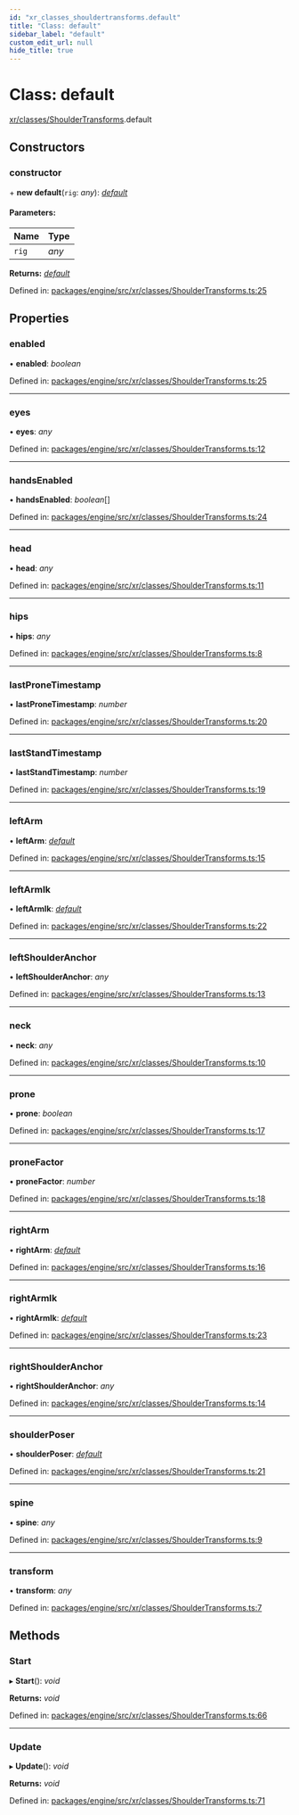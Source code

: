 ```yaml
---
id: "xr_classes_shouldertransforms.default"
title: "Class: default"
sidebar_label: "default"
custom_edit_url: null
hide_title: true
---
```


# Class: default

[xr/classes/ShoulderTransforms](../modules/xr_classes_shouldertransforms.md).default

## Constructors

### constructor

\+ **new default**(`rig`: *any*): [*default*](xr_classes_shouldertransforms.default.md)

#### Parameters:

Name | Type |
:------ | :------ |
`rig` | *any* |

**Returns:** [*default*](xr_classes_shouldertransforms.default.md)

Defined in: [packages/engine/src/xr/classes/ShoulderTransforms.ts:25](https://github.com/xr3ngine/xr3ngine/blob/716a06460/packages/engine/src/xr/classes/ShoulderTransforms.ts#L25)

## Properties

### enabled

• **enabled**: *boolean*

Defined in: [packages/engine/src/xr/classes/ShoulderTransforms.ts:25](https://github.com/xr3ngine/xr3ngine/blob/716a06460/packages/engine/src/xr/classes/ShoulderTransforms.ts#L25)

___

### eyes

• **eyes**: *any*

Defined in: [packages/engine/src/xr/classes/ShoulderTransforms.ts:12](https://github.com/xr3ngine/xr3ngine/blob/716a06460/packages/engine/src/xr/classes/ShoulderTransforms.ts#L12)

___

### handsEnabled

• **handsEnabled**: *boolean*[]

Defined in: [packages/engine/src/xr/classes/ShoulderTransforms.ts:24](https://github.com/xr3ngine/xr3ngine/blob/716a06460/packages/engine/src/xr/classes/ShoulderTransforms.ts#L24)

___

### head

• **head**: *any*

Defined in: [packages/engine/src/xr/classes/ShoulderTransforms.ts:11](https://github.com/xr3ngine/xr3ngine/blob/716a06460/packages/engine/src/xr/classes/ShoulderTransforms.ts#L11)

___

### hips

• **hips**: *any*

Defined in: [packages/engine/src/xr/classes/ShoulderTransforms.ts:8](https://github.com/xr3ngine/xr3ngine/blob/716a06460/packages/engine/src/xr/classes/ShoulderTransforms.ts#L8)

___

### lastProneTimestamp

• **lastProneTimestamp**: *number*

Defined in: [packages/engine/src/xr/classes/ShoulderTransforms.ts:20](https://github.com/xr3ngine/xr3ngine/blob/716a06460/packages/engine/src/xr/classes/ShoulderTransforms.ts#L20)

___

### lastStandTimestamp

• **lastStandTimestamp**: *number*

Defined in: [packages/engine/src/xr/classes/ShoulderTransforms.ts:19](https://github.com/xr3ngine/xr3ngine/blob/716a06460/packages/engine/src/xr/classes/ShoulderTransforms.ts#L19)

___

### leftArm

• **leftArm**: [*default*](xr_classes_armtransforms.default.md)

Defined in: [packages/engine/src/xr/classes/ShoulderTransforms.ts:15](https://github.com/xr3ngine/xr3ngine/blob/716a06460/packages/engine/src/xr/classes/ShoulderTransforms.ts#L15)

___

### leftArmIk

• **leftArmIk**: [*default*](xr_classes_xrarmik.default.md)

Defined in: [packages/engine/src/xr/classes/ShoulderTransforms.ts:22](https://github.com/xr3ngine/xr3ngine/blob/716a06460/packages/engine/src/xr/classes/ShoulderTransforms.ts#L22)

___

### leftShoulderAnchor

• **leftShoulderAnchor**: *any*

Defined in: [packages/engine/src/xr/classes/ShoulderTransforms.ts:13](https://github.com/xr3ngine/xr3ngine/blob/716a06460/packages/engine/src/xr/classes/ShoulderTransforms.ts#L13)

___

### neck

• **neck**: *any*

Defined in: [packages/engine/src/xr/classes/ShoulderTransforms.ts:10](https://github.com/xr3ngine/xr3ngine/blob/716a06460/packages/engine/src/xr/classes/ShoulderTransforms.ts#L10)

___

### prone

• **prone**: *boolean*

Defined in: [packages/engine/src/xr/classes/ShoulderTransforms.ts:17](https://github.com/xr3ngine/xr3ngine/blob/716a06460/packages/engine/src/xr/classes/ShoulderTransforms.ts#L17)

___

### proneFactor

• **proneFactor**: *number*

Defined in: [packages/engine/src/xr/classes/ShoulderTransforms.ts:18](https://github.com/xr3ngine/xr3ngine/blob/716a06460/packages/engine/src/xr/classes/ShoulderTransforms.ts#L18)

___

### rightArm

• **rightArm**: [*default*](xr_classes_armtransforms.default.md)

Defined in: [packages/engine/src/xr/classes/ShoulderTransforms.ts:16](https://github.com/xr3ngine/xr3ngine/blob/716a06460/packages/engine/src/xr/classes/ShoulderTransforms.ts#L16)

___

### rightArmIk

• **rightArmIk**: [*default*](xr_classes_xrarmik.default.md)

Defined in: [packages/engine/src/xr/classes/ShoulderTransforms.ts:23](https://github.com/xr3ngine/xr3ngine/blob/716a06460/packages/engine/src/xr/classes/ShoulderTransforms.ts#L23)

___

### rightShoulderAnchor

• **rightShoulderAnchor**: *any*

Defined in: [packages/engine/src/xr/classes/ShoulderTransforms.ts:14](https://github.com/xr3ngine/xr3ngine/blob/716a06460/packages/engine/src/xr/classes/ShoulderTransforms.ts#L14)

___

### shoulderPoser

• **shoulderPoser**: [*default*](xr_classes_shoulderposer.default.md)

Defined in: [packages/engine/src/xr/classes/ShoulderTransforms.ts:21](https://github.com/xr3ngine/xr3ngine/blob/716a06460/packages/engine/src/xr/classes/ShoulderTransforms.ts#L21)

___

### spine

• **spine**: *any*

Defined in: [packages/engine/src/xr/classes/ShoulderTransforms.ts:9](https://github.com/xr3ngine/xr3ngine/blob/716a06460/packages/engine/src/xr/classes/ShoulderTransforms.ts#L9)

___

### transform

• **transform**: *any*

Defined in: [packages/engine/src/xr/classes/ShoulderTransforms.ts:7](https://github.com/xr3ngine/xr3ngine/blob/716a06460/packages/engine/src/xr/classes/ShoulderTransforms.ts#L7)

## Methods

### Start

▸ **Start**(): *void*

**Returns:** *void*

Defined in: [packages/engine/src/xr/classes/ShoulderTransforms.ts:66](https://github.com/xr3ngine/xr3ngine/blob/716a06460/packages/engine/src/xr/classes/ShoulderTransforms.ts#L66)

___

### Update

▸ **Update**(): *void*

**Returns:** *void*

Defined in: [packages/engine/src/xr/classes/ShoulderTransforms.ts:71](https://github.com/xr3ngine/xr3ngine/blob/716a06460/packages/engine/src/xr/classes/ShoulderTransforms.ts#L71)
